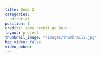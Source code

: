 ```yaml
---
title: Demo 2
categories:
- editorial
position: 1
credits: some credit go here
layout: project
thumbnail_image: "/images/thumbnail2.jpg"
has_video: false
video_embed: 
---
```


